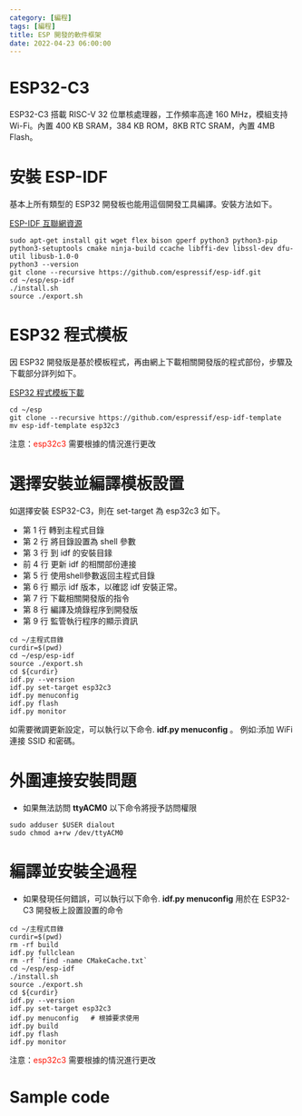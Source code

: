 ```yaml
---
category: [編程]
tags: [編程]
title: ESP 開發的軟件框架
date: 2022-04-23 06:00:00
---
```


# ESP32-C3

ESP32-C3 搭載 RISC-V 32 位單核處理器，工作頻率高達 160 MHz，模組支持 Wi-Fi。內置 400 KB SRAM，384 KB ROM，8KB RTC SRAM，內置 4MB Flash。

# 安裝 ESP-IDF

基本上所有類型的 ESP32 開發板也能用這個開發工具編譯。安裝方法如下。

[ESP-IDF 互聯網資源](https://github.com/espressif/esp-idf)

```shell
sudo apt-get install git wget flex bison gperf python3 python3-pip python3-setuptools cmake ninja-build ccache libffi-dev libssl-dev dfu-util libusb-1.0-0
python3 --version
git clone --recursive https://github.com/espressif/esp-idf.git
cd ~/esp/esp-idf
./install.sh
source ./export.sh

```
# ESP32 程式模板

因 ESP32 開發版是基於模板程式，再由網上下載相關開發版的程式部份，步驟及下載部分詳列如下。

[ESP32 程式模板下載](https://github.com/espressif/esp-idf-template)

```shell
cd ~/esp
git clone --recursive https://github.com/espressif/esp-idf-template
mv esp-idf-template esp32c3

```
注意：<font color="#FF1000">esp32c3</font> 需要根據的情況進行更改


# 選擇安裝並編譯模板設置

如選擇安裝 ESP32-C3，則在 set-target 為 esp32c3 如下。
 - 第 1 行 轉到主程式目錄
 - 第 2 行 將目錄設置為 shell 參數
 - 第 3 行 到 idf 的安裝目䤸
 - 前 4 行 更新 idf 的相關部份連接
 - 第 5 行 使用shell參數返回主程式目錄
 - 第 6 行 顯示 idf 版本，以確認 idf 安裝正常。
 - 第 7 行 下載相關開發版的指令
 - 第 8 行 編譯及燒錄程序到開發版
 - 第 9 行 監管執行程序的顯示資訊

```shell
cd ~/主程式目錄
curdir=$(pwd)
cd ~/esp/esp-idf
source ./export.sh
cd ${curdir}
idf.py --version
idf.py set-target esp32c3
idf.py menuconfig
idf.py flash
idf.py monitor

```

如需要微調更新設定，可以執行以下命令. **idf.py menuconfig** 。 例如:添加 WiFi 連接 SSID 和密碼。

# 外圍連接安裝問題

 - 如果無法訪問 **ttyACM0** 以下命令將授予訪問權限

```shell
sudo adduser $USER dialout
sudo chmod a+rw /dev/ttyACM0

```

# 編譯並安裝全過程

 - 如果發現任何錯誤，可以執行以下命令. **idf.py menuconfig** 用於在 ESP32-C3 開發板上設置設置的命令

```shell
cd ~/主程式目錄
curdir=$(pwd)
rm -rf build
idf.py fullclean
rm -rf `find -name CMakeCache.txt`
cd ~/esp/esp-idf
./install.sh
source ./export.sh
cd ${curdir}
idf.py --version
idf.py set-target esp32c3
idf.py menuconfig   # 根據要求使用
idf.py build
idf.py flash
idf.py monitor

```
注意：<font color="#FF1000">esp32c3</font> 需要根據的情況進行更改


# Sample code

```c


```
